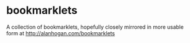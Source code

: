 # bookmarklets
A collection of bookmarklets, hopefully closely mirrored in more usable form at http://alanhogan.com/bookmarklets
